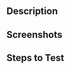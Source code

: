 ## Description

<!--- What does your pull request change? What changes are expected? --->

## Screenshots

<!--- Attach any screenshots relevant to your change --->

## Steps to Test

<!--- How does someone check your change? --->
